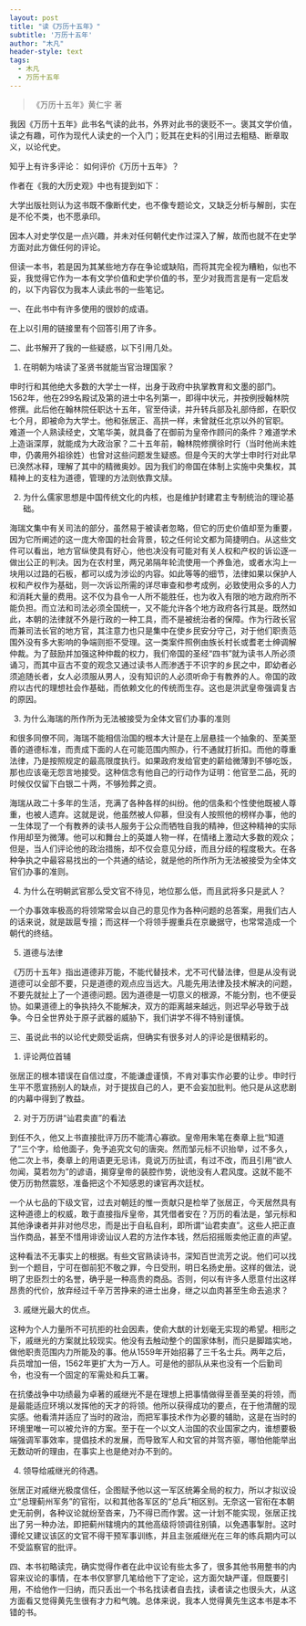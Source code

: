 ```yaml
---
layout: post
title: "读《万历十五年》"
subtitle: '万历十五年'
author: "木凡"
header-style: text
tags:
  - 木凡
  - 万历十五年
---
```


> 《万历十五年》黄仁宇 著

我因《万历十五年》此书名气读的此书，外界对此书的褒贬不一。褒其文学价值，读之有趣，可作为现代人读史的一个入门；贬其在史料的引用过去粗糙、断章取义，以论代史。

知乎上有许多评论：
如何评价《万历十五年》？

作者在《我的大历史观》中也有提到如下：

大学出版社则认为这书既不像断代史，也不像专题论文，又缺乏分析与解剖，实在是不伦不类，也不愿承印。

因本人对史学仅是一点兴趣，并未对任何朝代史作过深入了解，故而也就不在史学方面对此方做任何的评论。

但读一本书，若是因为其某些地方存在争论或缺陷，而将其完全视为糟粕，似也不妥，我觉得它作为一本有文学价值和史学价值的书，至少对我而言是有一定启发的，以下内容仅为我本人读此书的一些笔记。

一、在此书中有许多使用的很妙的成语。

在上以引用的链接里有个回答引用了许多。

二、此书解开了我的一些疑惑，以下引用几处。

1. 在明朝为啥读了圣贤书就能当官治理国家？

申时行和其他绝大多数的大学士一样，出身于政府中执掌教育和文墨的部门。1562年，他在299名殿试及第的进士中名列第一，即得中状元，并按例授翰林院修撰。此后他在翰林院任职达十五年，官至侍读，并升转兵部及礼部侍郎，在职仅七个月，即被命为大学士。他和张居正、高拱一样，未曾就任北京以外的官职。
难道一个人熟读经史，文笔华美，就具备了在御前为皇帝作顾问的条件？难道学术上造诣深厚，就能成为大政治家？二十五年前，翰林院修撰徐时行（当时他尚未姓申，仍袭用外祖徐姓）也曾对这些问题发生疑惑。但是今天的大学士申时行对此早已涣然冰释，理解了其中的精微奥妙。因为我们的帝国在体制上实施中央集权，其精神上的支柱为道德，管理的方法则依靠文牍。

2. 为什么儒家思想是中国传统文化的内核，也是维护封建君主专制统治的理论基础。

海瑞文集中有关司法的部分，虽然易于被读者忽略，但它的历史价值却至为重要，因为它所阐述的这一庞大帝国的社会背景，较之任何论文都为简捷明白。从这些文件可以看出，地方官纵使具有好心，他也决没有可能对有关人权和产权的诉讼逐一做出公正的判决。因为在农村里，两兄弟隔年轮流使用一个养鱼池，或者水沟上一块用以过路的石板，都可以成为涉讼的内容。如此等等的细节，法律如果以保护人权和产权作为基础，则一次诉讼所需的详尽审查和参考成例，必致使用众多的人力和消耗大量的费用。这不仅为县令一人所不能胜任，也为收入有限的地方政府所不能负担。而立法和司法必须全国统一，又不能允许各个地方政府各行其是。既然如此，本朝的法律就不外是行政的一种工具，而不是被统治者的保障。作为行政长官而兼司法长官的地方官，其注意力也只是集中在使乡民安分守己，对于他们职责范围外没有多大影响的争端则拒不受理。这一类案件照例由族长村长或耆老士绅调解仲裁。为了鼓励并加强这种仲裁的权力，我们帝国的圣经“四书”就为读书人所必须诵习，而其中亘古不变的观念又通过读书人而渗透于不识字的乡民之中，即幼者必须追随长者，女人必须服从男人，没有知识的人必须听命于有教养的人。帝国的政府以古代的理想社会作基础，而依赖文化的传统而生存。这也是洪武皇帝强调复古的原因。

3. 为什么海瑞的所作所为无法被接受为全体文官们办事的准则

和很多同僚不同，海瑞不能相信治国的根本大计是在上层悬挂一个抽象的、至美至善的道德标准，而责成下面的人在可能范围内照办，行不通就打折扣。而他的尊重法律，乃是按照规定的最高限度执行。如果政府发给官吏的薪给微薄到不够吃饭，那也应该毫无怨言地接受。这种信念有他自己的行动作为证明：他官至二品，死的时候仅仅留下白银二十两，不够殓葬之资。

海瑞从政二十多年的生活，充满了各种各样的纠纷。他的信条和个性使他既被人尊重，也被人遗弃。这就是说，他虽然被人仰慕，但没有人按照他的榜样办事，他的一生体现了一个有教养的读书人服务于公众而牺牲自我的精神，但这种精神的实际作用却至为微薄。他可以和舞台上的英雄人物一样，在情绪上激动大多数的观众；但是，当人们评论他的政治措施，却不仅会意见分歧，而且分歧的程度极大。在各种争执之中最容易找出的一个共通的结论，就是他的所作所为无法被接受为全体文官们办事的准则。

4. 为什么在明朝武官那么受文官不待见，地位那么低，而且武将多只是武人？

一个办事效率极高的将领常常会以自己的意见作为各种问题的总答案，用我们古人的话来说，就是跋扈专擅；而这样一个将领手握重兵在京畿据守，也常常造成一个朝代的终结。

5. 道德与法律

《万历十五年》指出道德非万能，不能代替技术，尤不可代替法律，但是从没有说道德可以全部不要，只是道德的观点应当远大。凡能先用法律及技术解决的问题，不要先就扯上了一个道德问题。因为道德是一切意义的根源，不能分割，也不便妥协。如果道德上的争执持久不能解决，双方的距离越来越远，则迟早必导致于战争。今日全世界处于原子武器的威胁下，我们讲学不得不特别谨慎。

三、虽说此书的以论代史颇受诟病，但确实有很多对人的评论是很精彩的。

1. 评论两位首辅

张居正的根本错误在自信过度，不能谦虚谨慎，不肯对事实作必要的让步。申时行生平不愿宣扬别人的缺点，对于提拔自己的人，更不会妄加批判。他只是从这悲剧的内幕中得到了教益。

2. 对于万历讲“讪君卖直”的看法

到任不久，他又上书直接批评万历不能清心寡欲。皇帝用朱笔在奏章上批“知道了”三个字，给他面子，免予追究文句的唐突。然而邹元标不识抬举，过不多久，他二次上书，奏章上的用语更无忌讳，竟说万历扯谎，有过不改，而且引用“欲人勿闻，莫若勿为”的谚语，揭穿皇帝的装腔作势，说他没有人君风度。这就不能不使万历勃然震怒，准备把这个不知感恩的谏官再次廷杖。

一个从七品的下级文官，过去对朝廷的惟一贡献只是检举了张居正，今天居然具有这种道德上的权威，敢于直接指斥皇帝，其凭借者安在？万历的看法是，邹元标和其他诤谏者并非对他尽忠，而是出于自私自利，即所谓“讪君卖直”。这些人把正直当作商品，甚至不惜用诽谤讪议人君的方法作本钱，然后招摇贩卖他正直的声望。

这种看法不无事实上的根据。有些文官熟读诗书，深知百世流芳之说。他们可以找到一个题目，宁可在御前犯不敬之罪，今日受刑，明日名扬史册。这样的做法，说明了忠臣烈士的名誉，确乎是一种高贵的商品。否则，何以有许多人愿意付出这样昂贵的代价，放弃经过千辛万苦挣来的进士出身，继之以血肉甚至生命去追求？

3. 戚继光最大的优点。

这种为个人力量所不可抗拒的社会因素，使俞大猷的计划毫无实现的希望。相形之下，戚继光的方案就比较现实。他没有去触动整个的国家体制，而只是脚踏实地，做他职责范围内力所能及的事。他从1559年开始招募了三千名士兵。两年之后，兵员增加一倍，1562年更扩大为一万人。可是他的部队从来也没有一个后勤司令，也没有一个固定的军需处和兵工署。

在抗倭战争中功绩最为卓著的戚继光不是在理想上把事情做得至善至美的将领，而是最能适应环境以发挥他的天才的将领。他所以获得成功的要点，在于他清醒的现实感。他看清并适应了当时的政治，而把军事技术作为必要的辅助，这是在当时的环境里唯一可以被允许的方案。至于在一个以文人治国的农业国家之内，谁想要极端强调军事效率，提倡技术的发展，而导致军人和文官的并驾齐驱，哪怕他能举出无数动听的理由，在事实上也是绝对办不到的。

4. 领导给戚继光的待遇。

张居正对戚继光极度信任，企图赋予他以这一军区统筹全局的权力，所以才拟议设立“总理蓟州军务”的官衔，以和其他各军区的“总兵”相区别。无奈这一官衔在本朝史无前例，各种议论就纷至沓来，乃不得已而作罢。这一计划不能实现，张居正找出了另一种办法，即把蓟州辖境内的其他高级将领调往别镇，以免遇事掣肘。这时谭纶又建议该区的文官不得干预军事训练，并且主张戚继光在三年的练兵期内可以不受监察官的批评。

四、本书初略读完，确实觉得作者在此中议论有些太多了，很多其他书用整书的内容来议论的事情，在本书仅寥寥几笔给他下了定论，这方面欠缺严谨，但既要引用，不给他作一归纳，而只丢出一个书名找读者自去找，读者读之也很头大，从这方面看又觉得黄先生很有才力和气魄。总体来说，我本人觉得黄先生这本书是本不错的书。


